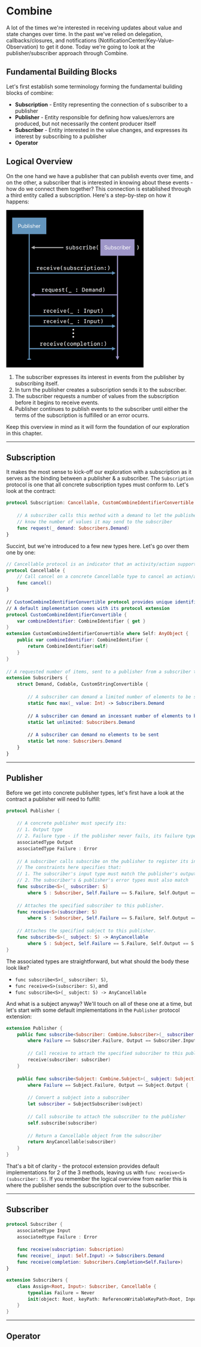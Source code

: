 # Combine

A lot of the times we're interested in receiving updates about value and state changes over time. In the past we've relied on delegation, callbacks/closures, and notifications (NotificationCenter/Key-Value-Observation) to get it done. Today we're going to look at the publisher/subscriber approach through Combine.

## Fundamental Building Blocks

Let's first establish some terminology forming the fundamental building blocks of combine:
* __Subscription__ - Entity representing the connection of s subscriber to a publisher
* __Publisher__ - Entity responsible for defining how values/errors are produced, but not necessarily the content producer itself
* __Subscriber__ - Entity interested in the value changes, and expresses its interest by subscribing to a publisher
* __Operator__

## Logical Overview

On the one hand we have a publisher that can publish events over time, and on the other, a subscriber that is interested in knowing about these events - how do we connect them together? This connection is established through a third entity called a subscription. Here's a step-by-step on how it happens:

<img src="images/combine-publisher-subscriber.png" height="420"/>

1. The subscriber expresses its interest in events from the publisher by subscribing itself.
2. In turn the publisher creates a subscription sends it to the subscriber.
3. The subscriber requests a number of values from the subscription before it begins to receive events.
4. Publisher continues to publish events to the subscriber until either the terms of the subscription is fulfilled or an error ocurrs.

Keep this overview in mind as it will form the foundation of our exploration in this chapter. 

---
## Subscription

It makes the most sense to kick-off our exploration with a subscription as it serves as the binding between a publisher & a subscriber. The `Subscription` protocol is one that all concrete subscription types must conform to. Let's look at the contract:

```Swift
protocol Subscription: Cancellable, CustomCombineIdentifierConvertible {

    // A subscriber calls this method with a demand to let the publisher 
    // know the number of values it may send to the subscriber
    func request(_ demand: Subscribers.Demand)
}
```
Succint, but we're introduced to a few new types here. Let's go over them one by one:
```Swift
// Cancellable protocol is an indicator that an activity/action supports cancellation
protocol Cancellable {
    // Call cancel on a concrete Cancellable type to cancel an action/activity.
    func cancel()
}

// CustomCombineIdentifierConvertible protocol provides unique identifier to publisher streams
// A default implementation comes with its protocol extension
protocol CustomCombineIdentifierConvertible {
    var combineIdentifier: CombineIdentifier { get }
}
extension CustomCombineIdentifierConvertible where Self: AnyObject {
    public var combineIdentifier: CombineIdentifier {
        return CombineIdentifier(self)
    }
}

// A requested number of items, sent to a publisher from a subscriber through the subscription
extension Subscribers {
    struct Demand, Codable, CustomStringConvertible {
    
        // A subscriber can demand a limited number of elements to be sent
        static func max(_ value: Int) -> Subscribers.Demand
        
        // A subscriber can demand an incessant number of elements to be sent
        static let unlimited: Subscribers.Demand
        
        // A subscriber can demand no elements to be sent
        static let none: Subscribers.Demand
    }
}
```

---
## Publisher

Before we get into concrete publisher types, let's first have a look at the contract a publisher will need to fulfill:
```Swift
protocol Publisher {

    // A concrete publisher must specify its:
    // 1. Output type
    // 2. Failure type - if the publisher never fails, its failure type can be declared Never
    associatedType Output
    associatedType Failure : Error
    
    // A subscriber calls subscribe on the publisher to register its interest for the publisher
    // The constraints here specifies that: 
    // 1. The subscriber's input type must match the publisher's output type
    // 2. The subscriber's & publisher's error types must also match
    func subscribe<S>(_ subscriber: S) 
        where S : Subscriber, Self.Failure == S.Failure, Self.Output == S.Input
    
    // Attaches the specified subscriber to this publisher.
    func receive<S>(subscriber: S) 
        where S : Subscriber, Self.Failure == S.Failure, Self.Output == S.Input
    
    // Attaches the specified subject to this publisher.
    func subscribe<S>(_ subject: S) -> AnyCancellable 
        where S : Subject, Self.Failure == S.Failure, Self.Output == S.Output
}
```
The associated types are straightforward, but what should the body these look like? 
* `func subscribe<S>(_ subscriber: S)`, 
* `func receive<S>(subscriber: S)`, and 
* `func subscribe<S>(_ subject: S) -> AnyCancellable` 

And what is a subject anyway? We'll touch on all of these one at a time, but let's start with some default implementations in the `Publisher` protocol extension:

```Swift
extension Publisher {
    public func subscribe<Subscriber: Combine.Subscriber>(_ subscriber: Subscriber) 
        where Failure == Subscriber.Failure, Output == Subscriber.Input {
        
        // Call receive to attach the specified subscriber to this publisher
        receive(subscriber: subscriber)
    }

    public func subscribe<Subject: Combine.Subject>(_ subject: Subject) -> AnyCancellable
        where Failure == Subject.Failure, Output == Subject.Output {
        
        // Convert a subject into a subscriber
        let subscriber = SubjectSubscriber(subject)
        
        // Call subscribe to attach the subscriber to the publisher
        self.subscribe(subscriber)
        
        // Return a Cancellable object from the subscriber
        return AnyCancellable(subscriber)
    }
}
```
That's a bit of clarity - the protocol extension provides default implementations for 2 of the 3 methods, leaving us with `func receive<S>(subscriber: S)`. If you remember the logical overview from earlier this is where the publisher sends the subscription over to the subscriber.

---
## Subscriber

```Swift
protocol Subscriber {
    associatedtype Input
    associatedtype Failure : Error
    
    func receive(subscription: Subscription)
    func receive(_ input: Self.Input) -> Subscribers.Demand
    func receive(completion: Subscribers.Completion<Self.Failure>)
}
```

```Swift
extension Subscribers {
    class Assign<Root, Input>: Subscriber, Cancellable {
        typealias Failure = Never
        init(object: Root, keyPath: ReferenceWritableKeyPath<Root, Input>)
    }
}
```
---
## Operator
